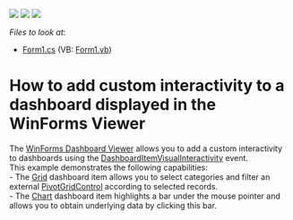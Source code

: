 <!-- default badges list -->
![](https://img.shields.io/endpoint?url=https://codecentral.devexpress.com/api/v1/VersionRange/128580605/15.1.3%2B)
[![](https://img.shields.io/badge/Open_in_DevExpress_Support_Center-FF7200?style=flat-square&logo=DevExpress&logoColor=white)](https://supportcenter.devexpress.com/ticket/details/T189795)
[![](https://img.shields.io/badge/📖_How_to_use_DevExpress_Examples-e9f6fc?style=flat-square)](https://docs.devexpress.com/GeneralInformation/403183)
<!-- default badges end -->
<!-- default file list -->
*Files to look at*:

* [Form1.cs](./CS/Dashboard_CustomVisualInteractivity/Form1.cs) (VB: [Form1.vb](./VB/Dashboard_CustomVisualInteractivity/Form1.vb))
<!-- default file list end -->
# How to add custom interactivity to a dashboard displayed in the WinForms Viewer


<p>The <a href="http://documentation.devexpress.com/#Dashboard/CustomDocument15348">WinForms Dashboard Viewer</a> allows you to add a custom interactivity to dashboards using the <a href="http://documentation.devexpress.com/#Dashboard/DevExpressDashboardWinDashboardViewer_DashboardItemVisualInteractivitytopic">DashboardItemVisualInteractivity</a> event.<br />This example demonstrates the following capabilities:<br />- The <a href="http://documentation.devexpress.com/#Dashboard/CustomDocument15150">Grid</a> dashboard item allows you to select categories and filter an external <a href="http://documentation.devexpress.com/#WindowsForms/clsDevExpressXtraPivotGridPivotGridControltopic">PivotGridControl</a> according to selected records.<br />- The <a href="http://documentation.devexpress.com/#Dashboard/CustomDocument14719">Chart</a> dashboard item highlights a bar under the mouse pointer and allows you to obtain underlying data by clicking this bar.</p>

<br/>


